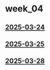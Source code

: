 # week_04 <!-- markmap: foldAll -->
## [2025-03-24](2025-03-24/2025-03-24.html)
## [2025-03-25](2025-03-25/2025-03-25.html)
## [2025-03-28](2025-03-28/2025-03-28.html)
